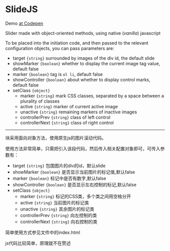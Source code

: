 # SlideJS

Demo [at Codepen](http://codepen.io/atelierbram/pen/YXBKBg/)

Slider made with object-oriented methods, using native (_vanilla_) javascript

To be placed into the initiation code, and then passed to the relevant configuration objects, you can pass parameters are:

- target `{string}` surrounded by images of the div id, the default slide
- showMarker `{boolean}` whether to display the current image tag value, default false
- marker `{boolean}` tag is `ol li`, default false
- showController `{boolean}` about whether to display control marks, default false
- setClass `{object}`
  - marker `{string}` mark CSS classes, separated by a space between a plurality of classes
  - active `{string}` marker of current active image
  - unactive `{string}` remaining markers of inactive images
  - controllerPrev `{string}` class of left control
  - controllerNext `{string}` class of right control

---

块采用面向对象方法，使用原生js的图片滚动代码。

使用方法非常简单，只需把引入该段代码，然后传入相关配置对象即可，可传入参数有：

- target `{string}` 包围图片的div的id，默认slide
- showMarker `{boolean}` 是否显示当前图片的标记值,默认false
- marker `{boolean}` 标记中是否有数字,默认false
- showController `{boolean}` 是否显示左右控制的标记,默认false
- setClass `{object}`
  - marker `{string}` 标记的CSS类，多个类之间用空格分开
  - active `{string}` 当前图片的标记类
  - unactive `{string}` 其余图片的标记类
  - controllerPrev `{string}` 向左控制的类
  - controllerNext `{string}` 向右控制的类

简单使用方式参见文件中的index.html

js代码比较简单，原理就不在赘述
